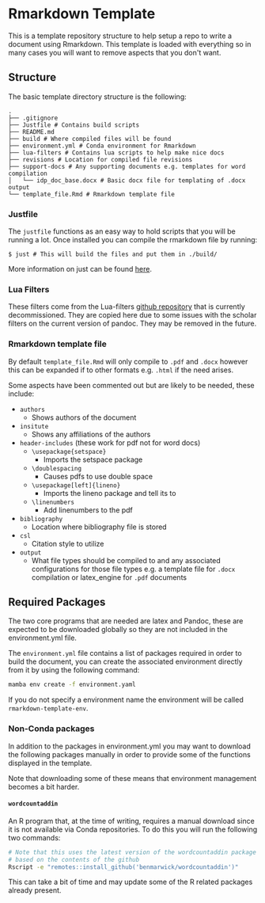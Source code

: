 # Rmarkdown Template

This is a template repository structure to help setup a repo to write a document using Rmarkdown. This template is loaded with everything so in many cases you will want to remove aspects that you don't want.

## Structure

The basic template directory structure is the following:

```
.
├── .gitignore
├── Justfile # Contains build scripts
├── README.md
├── build # Where compiled files will be found
├── environment.yml # Conda environment for Rmarkdown
├── lua-filters # Contains lua scripts to help make nice docs
├── revisions # Location for compiled file revisions
├── support-docs # Any supporting documents e.g. templates for word compilation
│   └── idp_doc_base.docx # Basic docx file for templating of .docx output
└── template_file.Rmd # Rmarkdown template file
```

### Justfile

The `justfile` functions as an easy way to hold scripts that you will be running a lot. Once installed you can compile the rmarkdown file by running:

```
$ just # This will build the files and put them in ./build/
```

More information on just can be found [here](https://github.com/casey/just).

### Lua Filters

These filters come from the Lua-filters [github repository](https://github.com/pandoc/lua-filters) that is currently decommissioned. They are copied here due to some issues with the scholar filters on the current version of pandoc. They may be removed in the future.

### Rmarkdown template file

By default `template_file.Rmd` will only compile to `.pdf` and `.docx` however this can be expanded if to other formats e.g. `.html` if the need arises.

Some aspects have been commented out but are likely to be needed, these include:

- `authors`
  - Shows authors of the document
- `insitute`
  - Shows any affiliations of the authors
- `header-includes` (these work for pdf not for word docs)
  - `\usepackage{setspace}`
    - Imports the setspace package
  - `\doublespacing`
    - Causes pdfs to use double space
  - `\usepackage[left]{lineno}`
    - Imports the lineno package and tell its to
  - `\linenumbers`
    - Add linenumbers to the pdf
- `bibliography`
  - Location where bibliography file is stored
- `csl`
  - Citation style to utilize
- `output`
  - What file types should be compiled to and any associated configurations for those file types e.g. a template file for `.docx` compilation or latex_engine for `.pdf` documents

## Required Packages

The two core programs that are needed are latex and Pandoc, these are expected to be downloaded globally so they are not included in the environment.yml file.

The `environment.yml` file contains a list of packages required in order to build the document, you can create the associated environment directly from it by using the following command:

```Bash
mamba env create -f environment.yaml
```

If you do not specify a environment name the environment will be called `rmarkdown-template-env`.

### Non-Conda packages

In addition to the packages in environment.yml you may want to download the following packages manually in order to provide some of the functions displayed in the template.

Note that downloading some of these means that environment management becomes a bit harder.

#### `wordcountaddin`

An R program that, at the time of writing, requires a manual download since it is not available via Conda repositories. To do this you will run the following two commands:

```Bash
# Note that this uses the latest version of the wordcountaddin package
# based on the contents of the github
Rscript -e "remotes::install_github('benmarwick/wordcountaddin')"
```

This can take a bit of time and may update some of the R related packages already present.
